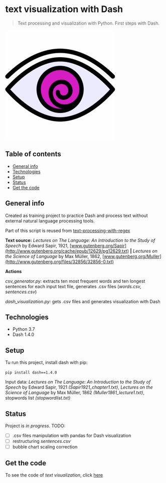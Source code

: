 # text visualization with Dash
> Text processing and visualization with Python. First steps with Dash.

![data](/images/data.gif)

## Table of contents
* [General info](#general-info)
* [Technologies](#technologies)
* [Setup](#setup)
* [Status](#status)
* [Get the code](#get-the-code)

## General info
Created as training project to practice Dash and process text without external natural language processing tools.

Part of this script is reused from [text-processing-with-regex](https://github.com/Malwoiniak/text-processing-with-regex)

**Text source:** *Lectures on The Language: An Introduction to the Study of Speech* by Edward Sapir, 1921, 
[www.gutenberg.org/Sapir](http://www.gutenberg.org/cache/epub/12629/pg12629.txt) **|** *Lectures on the Science of Language* by Max Müller, 1862, [www.gutenberg.org/Muller](http://www.gutenberg.org/files/32856/32856-0.txt)

**Actions**

*csv_generator.py:* extracts ten most frequent words and ten longest sentences for each input text file, generates .csv files (*words.csv, sentences.csv*)

*dash_visualization.py:* gets .csv files and generates visualization with Dash

## Technologies
* Python 3.7
* Dash 1.4.0


## Setup
Tu run this project, install dash with pip: 

`pip install dash==1.4.0`

Input data: *Lectures on The Language: An Introduction to the Study of Speech* by Edward Sapir, 1921 *(Sapir1921_chapter1.txt)*, *Lectures on the Science of Language* by Max Müller, 1862 *(Muller1861_lecture1.txt)*, stopwords list *(stopwordlist.txt)*

## Status
Project is _in progress_. TODO: 
- [ ] .csv files manipulation with pandas for Dash visualization
- [ ] restructuring *sentences.csv* 
- [ ] bubble chart scaling correction

## Get the code
To see the code of _text visualization_, click [here](https://github.com/Malwoiniak/text-visualization-with-Dash)
